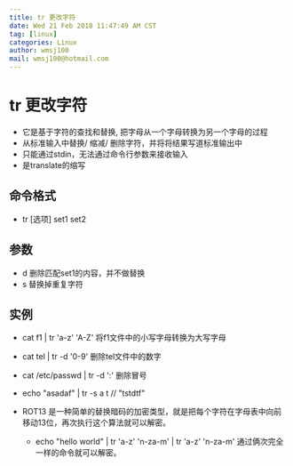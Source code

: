 ```yaml
---
title: tr 更改字符
date: Wed 21 Feb 2018 11:47:49 AM CST
tag: [linux]
categories: Linux
author: wmsj100
mail: wmsj100@hotmail.com
---
```


# tr 更改字符

- 它是基于字符的查找和替换, 把字母从一个字母转换为另一个字母的过程
- 从标准输入中替换/ 缩减/ 删除字符，并将将结果写道标准输出中
- 只能通过stdin，无法通过命令行参数来接收输入
- 是translate的缩写

## 命令格式
- tr [选项] set1 set2

## 参数
- d 删除匹配set1的内容，并不做替换
- s 替换掉重复字符

## 实例
- cat f1 | tr 'a-z' 'A-Z' 将f1文件中的小写字母转换为大写字母
- cat tel | tr -d '0-9' 删除tel文件中的数字
- cat /etc/passwd | tr -d ':' 删除冒号
- echo "asadaf" | tr -s a t // "tstdtf"

- ROT13 是一种简单的替换暗码的加密类型，就是把每个字符在字母表中向前移动13位，再次执行这个算法就可以解密。
	- echo "hello world" | tr 'a-z' 'n-za-m' | tr 'a-z' 'n-za-m' 通过俩次完全一样的命令就可以解密。
